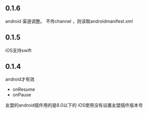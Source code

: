 ## 0.1.6
android 渠道调整。
不传channel ，则读取androidmanifest.xml

## 0.1.5

iOS支持swift


## 0.1.4

android才有效
* onResume
* onPause

友盟的android插件用的是8.0以下的
iOS使用没有设置友盟插件版本号